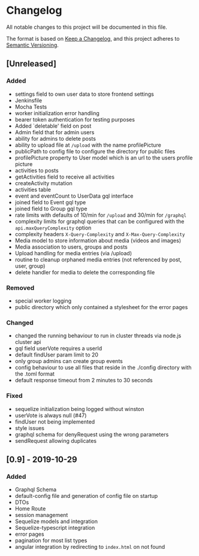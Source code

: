 # Changelog
All notable changes to this project will be documented in this file.

The format is based on [Keep a Changelog](https://keepachangelog.com/en/1.0.0/),
and this project adheres to [Semantic Versioning](https://semver.org/spec/v2.0.0.html).

## [Unreleased]

### Added

- settings field to own user data to store frontend settings
- Jenkinsfile
- Mocha Tests
- worker initialization error handling
- bearer token authentication for testing purposes
- Added `deletable' field on post
- Admin field that for admin users
- ability for admins to delete posts
- ability to upload file at `/upload` with the name profilePicture
- publicPath to config file to configure the directory for public files
- profilePicture property to User model which is an url to the users profile picture
- activities to posts
- getActivities field to receive all activities
- createActivity mutation
- activities table
- event and eventCount to UserData gql interface
- joined field to Event gql type
- joined field to Group gql type
- rate limits with defaults of 10/min for `/upload` and 30/min for `/graphql`
- complexity limits for graphql queries that can be configured with the `api.maxQueryComplexity` option
- complexity headers `X-Query-Complexity` and `X-Max-Query-Complexity`
- Media model to store information about media (videos and images)
- Media association to users, groups and posts
- Upload handling for media entries (via /upload)
- routine to cleanup orphaned media entries (not referenced by post, user, group)
- delete handler for media to delete the corresponding file

### Removed

- special worker logging
- public directory which only contained a stylesheet for the error pages

### Changed

- changed the running behaviour to run in cluster threads via node.js cluster api
- gql field userVote requires a userId
- default findUser param limit to 20
- only group admins can create group events
- config behaviour to use all files that reside in the ./config directory with the .toml format
- default response timeout from 2 minutes to 30 seconds

### Fixed

- sequelize initialization being logged without winston
- userVote is always null (#47)
- findUser not being implemented
- style issues
- graphql schema for denyRequest using the wrong parameters
- sendRequest allowing duplicates


## [0.9] - 2019-10-29

### Added

- Graphql Schema
- default-config file and generation of config file on startup
- DTOs
- Home Route
- session management
- Sequelize models and integration
- Sequelize-typescript integration
- error pages
- pagination for most list types
- angular integration by redirecting to `index.html` on not found
